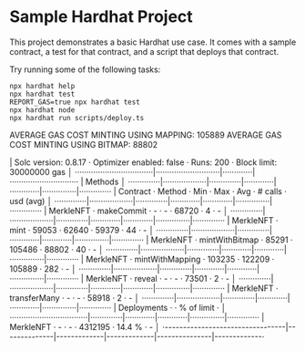 # Sample Hardhat Project

This project demonstrates a basic Hardhat use case. It comes with a sample contract, a test for that contract, and a script that deploys that contract.

Try running some of the following tasks:

```shell
npx hardhat help
npx hardhat test
REPORT_GAS=true npx hardhat test
npx hardhat node
npx hardhat run scripts/deploy.ts
```

AVERAGE GAS COST MINTING USING MAPPING: 105889
AVERAGE GAS COST MINTING USING BITMAP: 88802

|      Solc version: 0.8.17       ·  Optimizer enabled: false  ·  Runs: 200  ·  Block limit: 30000000 gas  │
··································|····························|·············|······························
|  Methods                                                                                                 │
··············|···················|··············|·············|·············|···············|··············
|  Contract   ·  Method           ·  Min         ·  Max        ·  Avg        ·  # calls      ·  usd (avg)  │
··············|···················|··············|·············|·············|···············|··············
|  MerkleNFT  ·  makeCommit       ·           -  ·          -  ·      68720  ·            4  ·          -  │
··············|···················|··············|·············|·············|···············|··············
|  MerkleNFT  ·  mint             ·       59053  ·      62640  ·      59379  ·           44  ·          -  │
··············|···················|··············|·············|·············|···············|··············
|  MerkleNFT  ·  mintWithBitmap   ·       85291  ·     105486  ·      88802  ·           40  ·          -  │
··············|···················|··············|·············|·············|···············|··············
|  MerkleNFT  ·  mintWithMapping  ·      103235  ·     122209  ·     105889  ·          282  ·          -  │
··············|···················|··············|·············|·············|···············|··············
|  MerkleNFT  ·  reveal           ·           -  ·          -  ·      73501  ·            2  ·          -  │
··············|···················|··············|·············|·············|···············|··············
|  MerkleNFT  ·  transferMany     ·           -  ·          -  ·      58918  ·            2  ·          -  │
··············|···················|··············|·············|·············|···············|··············
|  Deployments                    ·                                          ·  % of limit   ·             │
··································|··············|·············|·············|···············|··············
|  MerkleNFT                      ·           -  ·          -  ·    4312195  ·       14.4 %  ·          -  │
·---------------------------------|--------------|-------------|-------------|---------------|-------------·
